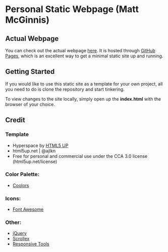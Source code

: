 # Personal Static Webpage (Matt McGinnis)

## Actual Webpage
You can check out the actual webpage [here](https://matt-mcginnis.github.io/). It is hosted through [GitHub Pages](https://pages.github.com/), which is an excellent way to get a minimal static site up and running.

## Getting Started
If you would like to use this static site as a template for your own project, all you need to do is clone the repository and start tinkering.

To view changes to the site locally, simply open up the **index.html** with the browser of your choice.

## Credit
### Template
- Hyperspace by [HTML5 UP](https://html5up.net/)
- html5up.net | @ajlkn
- Free for personal and commercial use under the CCA 3.0 license (html5up.net/license)

### Color Palette:
- [Coolors](https://coolors.co/)

### Icons:
- [Font Awesome](fontawesome.io)

### Other:
- [jQuery](jquery.com)
- [Scrollex](github.com/ajlkn/jquery.scrollex)
- [Responsive Tools](github.com/ajlkn/responsive-tools)